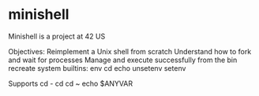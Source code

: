 # minishell

Minishell is a project at 42 US

Objectives:
  Reimplement a Unix shell from scratch
  Understand how to fork and wait for processes
  Manage and execute successfully from the bin
  recreate system builtins:
    env
    cd
    echo
    unsetenv
    setenv
    
Supports
   cd -
   cd
   cd ~
   echo $ANYVAR

